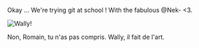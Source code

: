 Okay ...
We're trying git at school !
With the fabulous @Nek- <3.

![Wally!](http://i.makeagif.com/media/3-02-2015/p4sxib.gif)

Non, Romain, tu n'as pas compris.
Wally, il fait de l'art.
